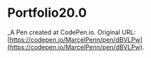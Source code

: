 # Portfolio20.0
 _A Pen created at CodePen.io. Original URL: [https://codepen.io/MarcelPenn/pen/dBVLPw](https://codepen.io/MarcelPenn/pen/dBVLPw).

 